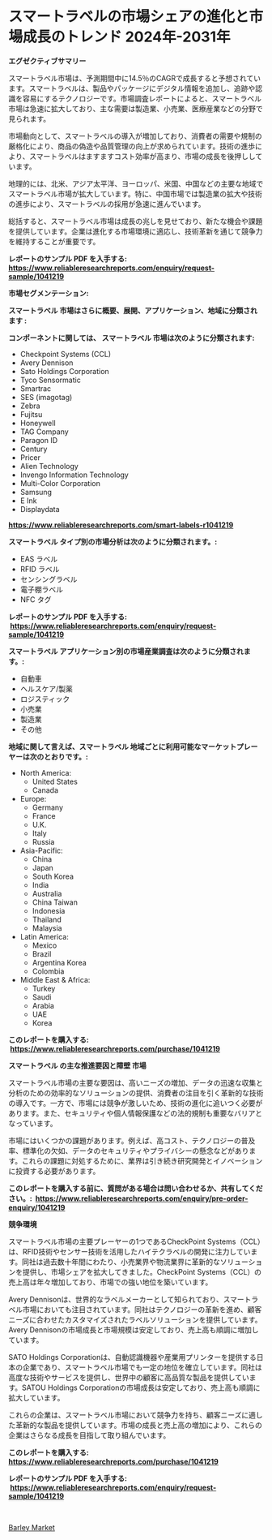 <p><h1>スマートラベルの市場シェアの進化と市場成長のトレンド 2024年-2031年</h1></p><p><strong>エグゼクティブサマリー</strong></p>
<p><p>スマートラベル市場は、予測期間中に14.5％のCAGRで成長すると予想されています。スマートラベルは、製品やパッケージにデジタル情報を追加し、追跡や認識を容易にするテクノロジーです。市場調査レポートによると、スマートラベル市場は急速に拡大しており、主な需要は製造業、小売業、医療産業などの分野で見られます。</p><p>市場動向として、スマートラベルの導入が増加しており、消費者の需要や規制の厳格化により、商品の偽造や品質管理の向上が求められています。技術の進歩により、スマートラベルはますますコスト効率が高まり、市場の成長を後押ししています。</p><p>地理的には、北米、アジア太平洋、ヨーロッパ、米国、中国などの主要な地域でスマートラベル市場が拡大しています。特に、中国市場では製造業の拡大や技術の進歩により、スマートラベルの採用が急速に進んでいます。</p><p>総括すると、スマートラベル市場は成長の兆しを見せており、新たな機会や課題を提供しています。企業は進化する市場環境に適応し、技術革新を通じて競争力を維持することが重要です。</p></p>
<p><strong>レポートのサンプル PDF を入手する: <a href="https://www.reliableresearchreports.com/enquiry/request-sample/1041219">https://www.reliableresearchreports.com/enquiry/request-sample/1041219</a></strong></p>
<p><strong>市場セグメンテーション:</strong></p>
<p><strong> スマートラベル 市場はさらに概要、展開、アプリケーション、地域に分類されます :</strong></p>
<p><strong>コンポーネントに関しては、 スマートラベル 市場は次のように分類されます: &nbsp;</strong></p>
<p><ul><li>Checkpoint Systems (CCL)</li><li>Avery Dennison</li><li>Sato Holdings Corporation</li><li>Tyco Sensormatic</li><li>Smartrac</li><li>SES (imagotag)</li><li>Zebra</li><li>Fujitsu</li><li>Honeywell</li><li>TAG Company</li><li>Paragon ID</li><li>Century</li><li>Pricer</li><li>Alien Technology</li><li>Invengo Information Technology</li><li>Multi-Color Corporation</li><li>Samsung</li><li>E Ink</li><li>Displaydata</li></ul></p>
<p><strong><a href="https://www.reliableresearchreports.com/smart-labels-r1041219">https://www.reliableresearchreports.com/smart-labels-r1041219</a></strong></p>
<p><strong> スマートラベル タイプ別の市場分析は次のように分類されます。:</strong></p>
<p><ul><li>EAS ラベル</li><li>RFID ラベル</li><li>センシングラベル</li><li>電子棚ラベル</li><li>NFC タグ</li></ul></p>
<p><strong>レポートのサンプル PDF を入手する: &nbsp;<a href="https://www.reliableresearchreports.com/enquiry/request-sample/1041219">https://www.reliableresearchreports.com/enquiry/request-sample/1041219</a></strong></p>
<p><strong> スマートラベル アプリケーション別の市場産業調査は次のように分類されます。:</strong></p>
<p><ul><li>自動車</li><li>ヘルスケア/製薬</li><li>ロジスティック</li><li>小売業</li><li>製造業</li><li>その他</li></ul></p>
<p><strong>地域に関して言えば、スマートラベル 地域ごとに利用可能なマーケットプレーヤーは次のとおりです。:</strong></p>
<p><ul>
    <li>
        North America:
        <ul>
            <li>United States</li>
            <li>Canada</li>
        </ul>
    </li>
    <li>
        Europe:
        <ul>
            <li>Germany</li>
            <li>France</li>
            <li>U.K.</li>
            <li>Italy</li>
            <li>Russia</li>
        </ul>
    </li>
    <li>
        Asia-Pacific:
        <ul>
            <li>China</li>
            <li>Japan</li>
            <li>South Korea</li>
            <li>India</li>
            <li>Australia</li>
            <li>China Taiwan</li>
            <li>Indonesia</li>
            <li>Thailand</li>
            <li>Malaysia</li>
        </ul>
    </li>
    <li>
        Latin America:
        <ul>
            <li>Mexico</li>
            <li>Brazil</li>
            <li>Argentina Korea</li>
            <li>Colombia</li>
        </ul>
    </li>
    <li>
        Middle East & Africa:
        <ul>
            <li>Turkey</li>
            <li>Saudi</li>
            <li>Arabia</li>
            <li>UAE</li>
            <li>Korea</li>
        </ul>
    </li>
    </ul></p>
<p><strong>このレポートを購入する: &nbsp;<a href="https://www.reliableresearchreports.com/purchase/1041219">https://www.reliableresearchreports.com/purchase/1041219</a></strong></p>
<p><strong>スマートラベル の主な推進要因と障壁 市場</strong></p>
<p><p>スマートラベル市場の主要な要因は、高いニーズの増加、データの迅速な収集と分析のための効率的なソリューションの提供、消費者の注目を引く革新的な技術の導入です。一方で、市場には競争が激しいため、技術の進化に追いつく必要があります。また、セキュリティや個人情報保護などの法的規制も重要なバリアとなっています。</p><p>市場にはいくつかの課題があります。例えば、高コスト、テクノロジーの普及率、標準化の欠如、データのセキュリティやプライバシーの懸念などがあります。これらの課題に対処するために、業界は引き続き研究開発とイノベーションに投資する必要があります。</p></p>
<p><strong>このレポートを購入する前に、質問がある場合は問い合わせるか、共有してください。:&nbsp; <a href="https://www.reliableresearchreports.com/enquiry/pre-order-enquiry/1041219">https://www.reliableresearchreports.com/enquiry/pre-order-enquiry/1041219</a></strong></p>
<p><strong>競争環境</strong></p>
<p><p>スマートラベル市場の主要プレーヤーの1つであるCheckPoint Systems（CCL）は、RFID技術やセンサー技術を活用したハイテクラベルの開発に注力しています。同社は過去数十年間にわたり、小売業界や物流業界に革新的なソリューションを提供し、市場シェアを拡大してきました。CheckPoint Systems（CCL）の売上高は年々増加しており、市場での強い地位を築いています。</p><p>Avery Dennisonは、世界的なラベルメーカーとして知られており、スマートラベル市場においても注目されています。同社はテクノロジーの革新を進め、顧客ニーズに合わせたカスタマイズされたラベルソリューションを提供しています。Avery Dennisonの市場成長と市場規模は安定しており、売上高も順調に増加しています。</p><p>SATO Holdings Corporationは、自動認識機器や産業用プリンターを提供する日本の企業であり、スマートラベル市場でも一定の地位を確立しています。同社は高度な技術やサービスを提供し、世界中の顧客に高品質な製品を提供しています。SATOU Holdings Corporationの市場成長は安定しており、売上高も順調に拡大しています。</p><p>これらの企業は、スマートラベル市場において競争力を持ち、顧客ニーズに適した革新的な製品を提供しています。市場の成長と売上高の増加により、これらの企業はさらなる成長を目指して取り組んでいます。</p></p>
<p><strong>このレポートを購入する: &nbsp; <a href="https://www.reliableresearchreports.com/purchase/1041219">https://www.reliableresearchreports.com/purchase/1041219</a></strong></p>
<p><strong>レポートのサンプル PDF を入手する: &nbsp;<a href="https://www.reliableresearchreports.com/enquiry/request-sample/1041219">https://www.reliableresearchreports.com/enquiry/request-sample/1041219</a></strong><strong></strong></p>
<p>&nbsp;</p>
<p><p><a href="https://nifty-kite-d51.notion.site/Barley-Market-Outlook-Industry-Overview-and-Forecast-2024-to-2031-00a3ff6041a44c6e95e6b60ece1ccea2">Barley Market</a></p></p>